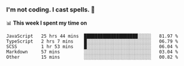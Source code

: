 ### I'm not coding. I cast spells. 🎩

📊 **This week I spent my time on**
<!--START_SECTION:waka-->
```text
JavaScript   25 hrs 44 mins  ████████████████████░░░░░   81.97 % 
TypeScript   2 hrs 7 mins    █░░░░░░░░░░░░░░░░░░░░░░░░   06.79 % 
SCSS         1 hr 53 mins    █░░░░░░░░░░░░░░░░░░░░░░░░   06.04 % 
Markdown     57 mins         ░░░░░░░░░░░░░░░░░░░░░░░░░   03.04 % 
Other        15 mins         ░░░░░░░░░░░░░░░░░░░░░░░░░   00.82 %
```
<!--END_SECTION:waka-->
